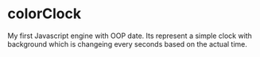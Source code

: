 # colorClock
My first Javascript engine with OOP date. 
Its represent a simple clock with background which is changeing every seconds based on the actual time. 
